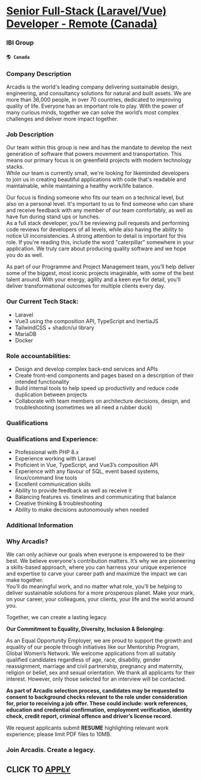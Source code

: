 # [Senior Full-Stack (Laravel/Vue) Developer - Remote (Canada)](https://www.remotewlb.com/apply/senior-full-stack-laravel-vue-developer-remote-canada-76905)  
### IBI Group  
#### `🌎 Canada`  

### Company Description

Arcadis is the world's leading company delivering sustainable design, engineering, and consultancy solutions for natural and built assets. We are more than 36,000 people, in over 70 countries, dedicated to improving quality of life. Everyone has an important role to play. With the power of many curious minds, together we can solve the world’s most complex challenges and deliver more impact together.

### Job Description

Our team within this group is new and has the mandate to develop the next generation of software that powers movement and transportation. This means our primary focus is on greenfield projects with modern technology stacks.  
While our team is currently small, we're looking for likeminded developers to join us in creating beautiful applications with code that's readable and maintainable, while maintaining a healthy work/life balance.  
  
Our focus is finding someone who fits our team on a technical level, but also on a personal level. It's important to us to find someone who can share and receive feedback with any member of our team comfortably, as well as have fun during stand ups or lunches.  
As a full stack developer, you'll be reviewing pull requests and performing code reviews for developers of all levels, while also having the ability to notice UI inconsistencies. A strong attention to detail is important for this role. If you're reading this, include the word "caterpillar" somewhere in your application. We truly care about producing quality software and we hope you do as well.

As part of our Programme and Project Management team, you’ll help deliver some of the biggest, most iconic projects imaginable, with some of the best talent around. With your energy, agility and a keen eye for detail, you’ll deliver transformational outcomes for multiple clients every day.

### Our Current Tech Stack:

  * Laravel
  * Vue3 using the composition API, TypeScript and InertiaJS
  * TailwindCSS + shadcn/ui library
  * MariaDB
  * Docker

### Role accountabilities:

  * Design and develop complex back-end services and APIs
  * Create front-end components and pages based on a description of their intended functionality
  * Build internal tools to help speed up productivity and reduce code duplication between projects
  * Collaborate with team members on architecture decisions, design, and troubleshooting (sometimes we all need a rubber duck)

### Qualifications

### Qualifications and Experience:

  * Professional with PHP 8.x
  * Experience working with Laravel
  * Proficient in Vue, TypeScript, and Vue3’s composition API
  * Experience with any flavour of SQL, event based systems, linux/command line tools
  * Excellent communication skills
  * Ability to provide feedback as well as receive it
  * Balancing features vs. timelines and communicating that balance
  * Creative thinking & troubleshooting
  * Ability to make decisions autonomously when needed

### Additional Information

### Why Arcadis?

We can only achieve our goals when everyone is empowered to be their best. We believe everyone's contribution matters. It’s why we are pioneering a skills-based approach, where you can harness your unique experience and expertise to carve your career path and maximize the impact we can make together.  
You’ll do meaningful work, and no matter what role, you’ll be helping to deliver sustainable solutions for a more prosperous planet. Make your mark, on your career, your colleagues, your clients, your life and the world around you.  
  
Together, we can create a lasting legacy.

 **Our Commitment to Equality, Diversity, Inclusion & Belonging:**

As an Equal Opportunity Employer, we are proud to support the growth and equality of our people through initiatives like our Mentorship Program, Global Women’s Network. We welcome applications from all suitably qualified candidates regardless of age, race, disability, gender reassignment, marriage and civil partnership, pregnancy and maternity, religion or belief, sex and sexual orientation. We thank all applicants for their interest. However, only those selected for an interview will be contacted.

 **As part of** **Arcadis selection process, candidates may be requested to consent to background checks relevant to the role under consideration for, prior to receiving a job offer. These could include: work references, education and credential confirmation, employment verification, identity check, credit report, criminal offence and driver’s license record.**

We request applicants submit **RESUME** highlighting relevant work experience; please limit PDF files to 10MB.

### Join Arcadis. Create a legacy.

  
## CLICK TO [APPLY](https://www.remotewlb.com/apply/senior-full-stack-laravel-vue-developer-remote-canada-76905)

